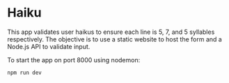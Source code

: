 # Haiku

This app validates user haikus to ensure each line is 5, 7, and 5 syllables respectively. The objective is to use a static website to host the form and a Node.js API to validate input.

To start the app on port 8000 using nodemon:

```
npm run dev
```
